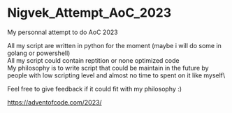 # Nigvek_Attempt_AoC_2023
My personnal attempt to do AoC 2023

All my script are written in python for the moment (maybe i will do some in golang or powershell)\
All my script could contain reptition or none optimized code\
My philosophy is to write script that could be maintain in the future by people with low scripting level and almost no time to spent on it like myself\

Feel free to give feedback if it could fit with my philosophy :)

https://adventofcode.com/2023/